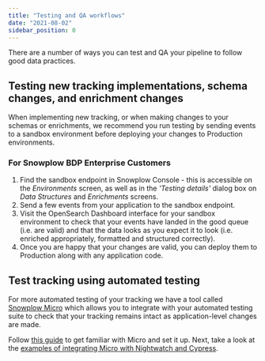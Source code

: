 ```yaml
---
title: "Testing and QA workflows"
date: "2021-08-02"
sidebar_position: 0
---
```


There are a number of ways you can test and QA your pipeline to follow good data practices.

## Testing new tracking implementations, schema changes, and enrichment changes

When implementing new tracking, or when making changes to your schemas or enrichments, we recommend you run testing by sending events to a sandbox environment before deploying your changes to Production environments.

### For Snowplow BDP Enterprise Customers

1. Find the sandbox endpoint in Snowplow Console - this is accessible on the _Environments_ screen, as well as in the _'Testing details'_ dialog box on _Data Structures_ and _Enrichments_ screens.
2. Send a few events from your application to the sandbox endpoint.
3. Visit the OpenSearch Dashboard interface for your sandbox environment to check that your events have landed in the good queue (i.e. are valid) and that the data looks as you expect it to look (i.e. enriched appropriately, formatted and structured correctly).
4. Once you are happy that your changes are valid, you can deploy them to Production along with any application code.

## Test tracking using automated testing

For more automated testing of your tracking we have a tool called [Snowplow Micro](/docs/testing-debugging/snowplow-micro/what-is-micro/index.md) which allows you to integrate with your automated testing suite to check that your tracking remains intact as application-level changes are made.

Follow [this guide](/docs/testing-debugging/snowplow-micro/basic-usage/index.md) to get familiar with Micro and set it up. Next, take a look at the [examples of integrating Micro with Nightwatch and Cypress](/docs/managing-data-quality/testing-and-qa-workflows/set-up-automated-testing-with-snowplow-micro/index.md).

